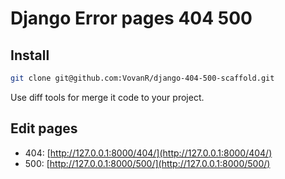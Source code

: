 # Django Error pages 404 500

## Install
```sh
git clone git@github.com:VovanR/django-404-500-scaffold.git
```

Use diff tools for merge it code to your project.

## Edit pages
- 404: [http://127.0.0.1:8000/404/](http://127.0.0.1:8000/404/)
- 500: [http://127.0.0.1:8000/500/](http://127.0.0.1:8000/500/)
